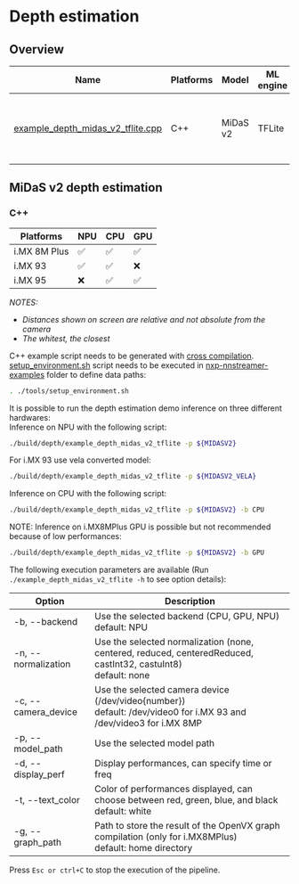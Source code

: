 # Depth estimation

## Overview
Name |Platforms | Model | ML engine | Features
--- | --- | --- | --- | ---
[example_depth_midas_v2_tflite.cpp](./cpp/example_depth_midas_v2_tflite.cpp) | C++ | MiDaS v2 | TFLite | camera<br>gst-launch<br>custom C++ decoding

## MiDaS v2 depth estimation
### C++
|   Platforms  | NPU | CPU | GPU |
| ------------ | --- | --- | --- |
| i.MX 8M Plus | :white_check_mark: | :white_check_mark: | :white_check_mark: |
|   i.MX 93    | :white_check_mark: | :white_check_mark: | :x: |
|   i.MX 95    | :x: | :white_check_mark: | :white_check_mark: |

*NOTES:*
* *Distances shown on screen are relative and not absolute from the camera*
* *The whitest, the closest*

C++ example script needs to be generated with [cross compilation](../). [setup_environment.sh](../tools/setup_environment.sh) script needs to be executed in [nxp-nnstreamer-examples](../) folder to define data paths:
```bash
. ./tools/setup_environment.sh
```

It is possible to run the depth estimation demo inference on three different hardwares:<br>
Inference on NPU with the following script:
```bash
./build/depth/example_depth_midas_v2_tflite -p ${MIDASV2}
```
For i.MX 93 use vela converted model:
```bash
./build/depth/example_depth_midas_v2_tflite -p ${MIDASV2_VELA}
```
Inference on CPU with the following script:
```bash
./build/depth/example_depth_midas_v2_tflite -p ${MIDASV2} -b CPU
```
NOTE: Inference on i.MX8MPlus GPU is possible but not recommended because of low performances:
```bash
./build/depth/example_depth_midas_v2_tflite -p ${MIDASV2} -b GPU
```
The following execution parameters are available (Run ``` ./example_depth_midas_v2_tflite -h``` to see option details):

Option | Description
--- | ---
-b, --backend | Use the selected backend (CPU, GPU, NPU)<br> default: NPU
-n, --normalization | Use the selected normalization (none, centered, reduced, centeredReduced, castInt32, castuInt8)<br> default: none
-c, --camera_device | Use the selected camera device (/dev/video{number})<br>default: /dev/video0 for i.MX 93 and /dev/video3 for i.MX 8MP
-p, --model_path | Use the selected model path
-d, --display_perf |Display performances, can specify time or freq
-t, --text_color | Color of performances displayed, can choose between red, green, blue, and black<br> default: white
-g, --graph_path | Path to store the result of the OpenVX graph compilation (only for i.MX8MPlus)<br> default: home directory

Press ```Esc or ctrl+C``` to stop the execution of the pipeline.